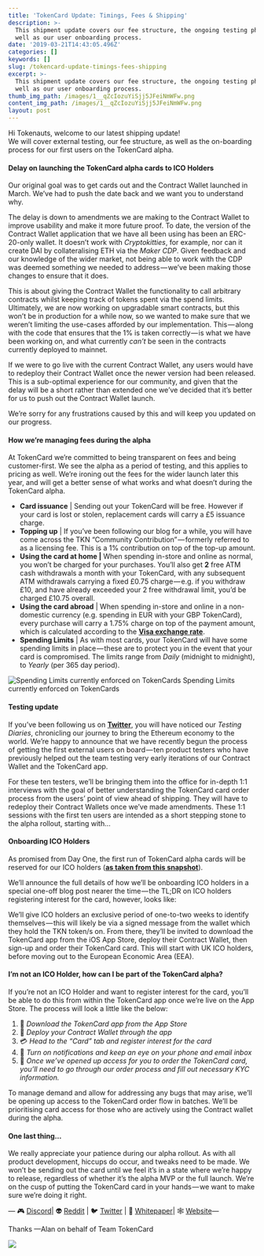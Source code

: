 ```yaml
---
title: 'TokenCard Update: Timings, Fees & Shipping'
description: >-
  This shipment update covers our fee structure, the ongoing testing phase as
  well as our user onboarding process.
date: '2019-03-21T14:43:05.496Z'
categories: []
keywords: []
slug: /tokencard-update-timings-fees-shipping
excerpt: >-
  This shipment update covers our fee structure, the ongoing testing phase as
  well as our user onboarding process.
thumb_img_path: /images/1__qZcIozuYiSjj5JFeiNmWFw.png
content_img_path: /images/1__qZcIozuYiSjj5JFeiNmWFw.png
layout: post
---
```



Hi Tokenauts, welcome to our latest shipping update!  
We will cover external testing, our fee structure, as well as the on-boarding process for our first users on the TokenCard alpha.

#### Delay on launching the TokenCard alpha cards to ICO Holders

Our original goal was to get cards out and the Contract Wallet launched in March. We’ve had to push the date back and we want you to understand why.

The delay is down to amendments we are making to the Contract Wallet to improve usability and make it more future proof. To date, the version of the Contract Wallet application that we have all been using has been an ERC-20-only wallet. It doesn’t work with _Cryptokitties_, for example, nor can it create DAI by collateralising ETH via the _Maker CDP_. Given feedback and our knowledge of the wider market, not being able to work with the CDP was deemed something we needed to address — we’ve been making those changes to ensure that it does.

This is about giving the Contract Wallet the functionality to call arbitrary contracts whilst keeping track of tokens spent via the spend limits. Ultimately, we are now working on upgradable smart contracts, but this won’t be in production for a while now, so we wanted to make sure that we weren’t limiting the use-cases afforded by our implementation. This — along with the code that ensures that the 1% is taken correctly — is what we have been working on, and what currently _can’t_ be seen in the contracts currently deployed to mainnet.

If we were to go live with the current Contract Wallet, any users would have to redeploy their Contract Wallet once the newer version had been released. This is a sub-optimal experience for our community, and given that the delay will be a short rather than extended one we’ve decided that it’s better for us to push out the Contract Wallet launch.

We’re sorry for any frustrations caused by this and will keep you updated on our progress.

#### How we’re managing fees during the alpha

At TokenCard we’re committed to being transparent on fees and being customer-first. We see the alpha as a period of testing, and this applies to pricing as well. We’re ironing out the fees for the wider launch later this year, and will get a better sense of what works and what doesn’t during the TokenCard alpha.

*   **Card issuance** | Sending out your TokenCard will be free. However if your card is lost or stolen, replacement cards will carry a £5 issuance charge.
*   **Topping up** | If you’ve been following our blog for a while, you will have come across the TKN “Community Contribution” — formerly referred to as a licensing fee. This is a 1% contribution on top of the top-up amount.
*   **Using the card at home |** When spending in-store and online as normal, you won’t be charged for your purchases. You’ll also get **2** free ATM cash withdrawals a month with your TokenCard, with any subsequent ATM withdrawals carrying a fixed £0.75 charge — e.g. if you withdraw £10, and have already exceeded your 2 free withdrawal limit, you’d be charged £10.75 overall.
*   **Using the card abroad** | When spending in-store and online in a non-domestic currency (e.g. spending in EUR with your GBP TokenCard), every purchase will carry a 1.75% charge on top of the payment amount, which is calculated according to the [**Visa exchange rate**](http://www.visaeurope.com/making-payments/exchange-rates).
*   **Spending Limits** | As with most cards, your TokenCard will have some spending limits in place — these are to protect you in the event that your card is compromised. The limits range from _Daily_ (midnight to midnight), to _Yearly_ (per 365 day period).

![Spending Limits currently enforced on TokenCards](/images/1__Qolk7UeQjRN1a5B__pZRb__A.png)
Spending Limits currently enforced on TokenCards

#### Testing update

If you’ve been following us on [**Twitter**](https://twitter.com/tokencard_io), you will have noticed our _Testing Diaries_, chronicling our journey to bring the Ethereum economy to the world. We’re happy to announce that we have recently begun the process of getting the first external users on board — ten product testers who have previously helped out the team testing very early iterations of our Contract Wallet and the TokenCard app.

For these ten testers, we’ll be bringing them into the office for in-depth 1:1 interviews with the goal of better understanding the TokenCard card order process from the users’ point of view ahead of shipping. They will have to redeploy their Contract Wallets once we’ve made amendments. These 1:1 sessions with the first ten users are intended as a short stepping stone to the alpha rollout, starting with…

#### Onboarding ICO Holders

As promised from Day One, the first run of TokenCard alpha cards will be reserved for our ICO holders ([**as taken from this snapshot**](https://github.com/MonolithDAO/token/blob/master/TKN%20holder%20top%201000%20snapshot.pdf)).

We’ll announce the full details of how we’ll be onboarding ICO holders in a special one-off blog post nearer the time — the TL;DR on ICO holders registering interest for the card, however, looks like:

We’ll give ICO holders an exclusive period of one-to-two weeks to identify themselves — this will likely be via a signed message from the wallet which they hold the TKN token/s on. From there, they’ll be invited to download the TokenCard app from the iOS App Store, deploy their Contract Wallet, then sign-up and order their TokenCard card. This will start with UK ICO holders, before moving out to the European Economic Area (EEA).

#### **I’m not an ICO Holder, how can I be part of the TokenCard alpha?**

If you’re not an ICO Holder and want to register interest for the card, you’ll be able to do this from within the TokenCard app once we’re live on the App Store. The process will look a little like the below:

1.  🏪 _Download the TokenCard app from the App Store_
2.  👛 _Deploy your Contract Wallet through the app_
3.  💳 _Head to the “Card” tab and register interest for the card_
4.  🔔 _Turn on notifications and keep an eye on your phone and email inbox_
5.  🛃 _Once we’ve opened up access for you to order the TokenCard card, you’ll need to go through our order process and fill out necessary KYC information._

To manage demand and allow for addressing any bugs that may arise, we’ll be opening up access to the TokenCard order flow in batches. We’ll be prioritising card access for those who are actively using the Contract wallet during the alpha.

#### One last thing…

We really appreciate your patience during our alpha rollout. As with all product development, hiccups do occur, and tweaks need to be made. We won’t be sending out the card until we feel it’s in a state where we’re happy to release, regardless of whether it’s the alpha MVP or the full launch. We’re on the cusp of putting the TokenCard card in your hands — we want to make sure we’re doing it right.

— 🎮 [Discord](https://discordapp.com/invite/RhxpjpX)| 👽 [Reddit](https://www.reddit.com/r/TokenCard/) | 🐦 [Twitter](https://twitter.com/tokencard_io) | 📜 [Whitepaper](https://tokencard.io/tokencard_whitepaper.pdf)| 🕸️ [Website](https://tokencard.io/)—

Thanks —Alan on behalf of Team TokenCard

![](/images/1__XAVNsFRE6xtMKPxquvQITQ.gif)